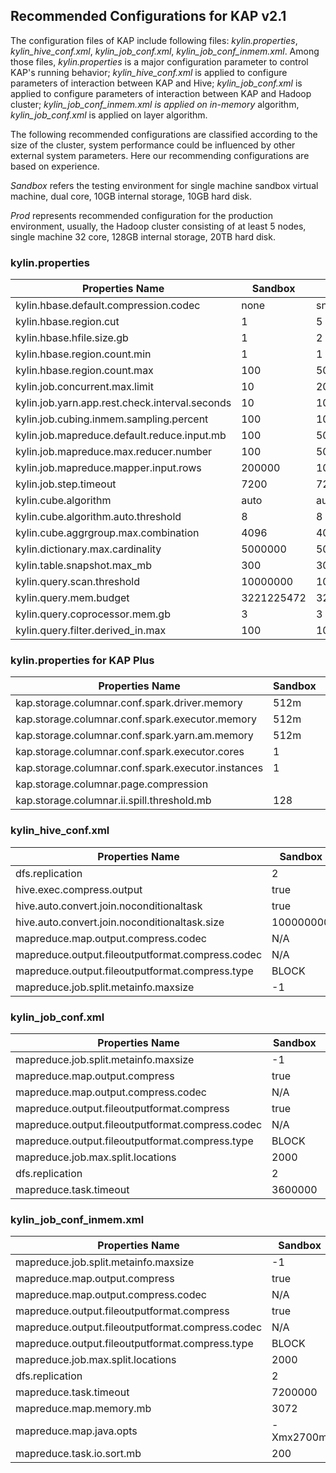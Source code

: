 ## Recommended Configurations for KAP v2.1

The configuration files of KAP include following files: *kylin.properties*, *kylin_hive_conf.xml*, *kylin_job_conf.xml*, *kylin_job_conf_inmem.xml*. Among those files, *kylin.properties* is a major configuration parameter to control KAP's running behavior; *kylin_hive_conf.xml* is applied to configure parameters of interaction between KAP and Hive; *kylin_job_conf.xml* is applied to configure parameters of interaction between KAP and Hadoop cluster; *kylin_job_conf_inmem.xml is applied on in-memory* algorithm, *kylin_job_conf.xml* is applied on layer algorithm.

The following recommended configurations are classified according to the size of the cluster, system performance could be influenced by other external system parameters. Here our recommending configurations are based on experience.

*Sandbox* refers the testing environment for single machine sandbox virtual machine, dual core, 10GB internal storage, 10GB hard disk.

*Prod* represents recommended configuration for the production environment, usually, the Hadoop cluster consisting of at least 5 nodes, single machine 32 core, 128GB internal storage, 20TB hard disk.

### kylin.properties

| Properties Name                          | Sandbox    | Prod    |
| ---------------------------------------- | ---------- | ------- |
| kylin.hbase.default.compression.codec    | none       | snappy  |
| kylin.hbase.region.cut                   | 1          | 5       |
| kylin.hbase.hfile.size.gb                | 1          | 2       |
| kylin.hbase.region.count.min             | 1          | 1       |
| kylin.hbase.region.count.max             | 100        | 500     |
| kylin.job.concurrent.max.limit           | 10         | 20      |
| kylin.job.yarn.app.rest.check.interval.seconds | 10         | 10        |
| kylin.job.cubing.inmem.sampling.percent  | 100        | 100        |
| kylin.job.mapreduce.default.reduce.input.mb | 100        | 500     |
| kylin.job.mapreduce.max.reducer.number   | 100        | 500     |
| kylin.job.mapreduce.mapper.input.rows    | 200000     | 1000000 |
| kylin.job.step.timeout                   | 7200       | 7200        |
| kylin.cube.algorithm                     | auto       | auto        |
| kylin.cube.algorithm.auto.threshold      | 8          | 8        |
| kylin.cube.aggrgroup.max.combination     | 4096       | 4096        |
| kylin.dictionary.max.cardinality         | 5000000    | 5000000        |
| kylin.table.snapshot.max_mb              | 300        | 300        |
| kylin.query.scan.threshold               | 10000000   | 10000000        |
| kylin.query.mem.budget                   | 3221225472 | 3221225472        |
| kylin.query.coprocessor.mem.gb           | 3          | 3        |
| kylin.query.filter.derived_in.max        | 100        | 100        |


### kylin.properties for KAP Plus

| Properties Name                          | Sandbox | Prod   |
| ---------------------------------------- | ------- | ------ |
| kap.storage.columnar.conf.spark.driver.memory | 512m    | 8192m  |
| kap.storage.columnar.conf.spark.executor.memory | 512m    | 4096m  |
| kap.storage.columnar.conf.spark.yarn.am.memory | 512m    | 4096m  |
| kap.storage.columnar.conf.spark.executor.cores | 1       | 5      |
| kap.storage.columnar.conf.spark.executor.instances | 1       | 4      |
| kap.storage.columnar.page.compression    |         | SNAPPY |
| kap.storage.columnar.ii.spill.threshold.mb | 128     | 512    |




### kylin_hive_conf.xml

| Properties Name                          | Sandbox   | Prod                                     |
| ---------------------------------------- | --------- | ---------------------------------------- |
| dfs.replication                          | 2         | 2                                         |
| hive.exec.compress.output                | true      | true                                         |
| hive.auto.convert.join.noconditionaltask | true      | true                                         |
| hive.auto.convert.join.noconditionaltask.size | 100000000 | 100000000                                         |
| mapreduce.map.output.compress.codec      | N/A       | org.apache.hadoop.io.compress.SnappyCodec |
| mapreduce.output.fileoutputformat.compress.codec | N/A       | org.apache.hadoop.io.compress.SnappyCodec |
| mapreduce.output.fileoutputformat.compress.type | BLOCK     | BLOCK                                         |
| mapreduce.job.split.metainfo.maxsize     | -1        | -1                                         |

### kylin_job_conf.xml

| Properties Name                          | Sandbox | Prod                                     |
| ---------------------------------------- | ------- | ---------------------------------------- |
| mapreduce.job.split.metainfo.maxsize     | -1      | -1                                         |
| mapreduce.map.output.compress            | true    | true                                         |
| mapreduce.map.output.compress.codec      | N/A     | org.apache.hadoop.io.compress.SnappyCodec |
| mapreduce.output.fileoutputformat.compress | true    | true                                         |
| mapreduce.output.fileoutputformat.compress.codec | N/A     | org.apache.hadoop.io.compress.SnappyCodec |
| mapreduce.output.fileoutputformat.compress.type | BLOCK   | BLOCK                                         |
| mapreduce.job.max.split.locations        | 2000    | 2000                                         |
| dfs.replication                          | 2       | 2                                         |
| mapreduce.task.timeout                   | 3600000 | 3600000                                         |

### kylin_job_conf_inmem.xml

| Properties Name                          | Sandbox   | Prod                                     |
| ---------------------------------------- | --------- | ---------------------------------------- |
| mapreduce.job.split.metainfo.maxsize     | -1        | -1                                        |
| mapreduce.map.output.compress            | true      | true                                         |
| mapreduce.map.output.compress.codec      | N/A       | org.apache.hadoop.io.compress.SnappyCodec |
| mapreduce.output.fileoutputformat.compress | true      | true                                         |
| mapreduce.output.fileoutputformat.compress.codec | N/A       | org.apache.hadoop.io.compress.SnappyCodec |
| mapreduce.output.fileoutputformat.compress.type | BLOCK     | BLOCK                                         |
| mapreduce.job.max.split.locations        | 2000      | 2000                                         |
| dfs.replication                          | 2         | 2                                         |
| mapreduce.task.timeout                   | 7200000   | 7200000                                         |
| mapreduce.map.memory.mb                  | 3072      | 4096                                     |
| mapreduce.map.java.opts                  | -Xmx2700m | -Xmx3700m                                |
| mapreduce.task.io.sort.mb                | 200       | 200                                      |
